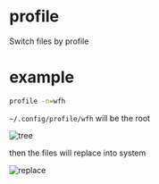 # profile
Switch files by profile

# example

```sh
profile -n=wfh
```
`~/.config/profile/wfh` will be the root

![tree](https://user-images.githubusercontent.com/6255739/197812612-ba5b9cad-929f-44ce-b970-38b09861b5b4.png)


then the files will replace into system


![replace](https://user-images.githubusercontent.com/6255739/197812575-61fbaf20-3a47-4fb9-a59d-318c3814b0aa.png)

